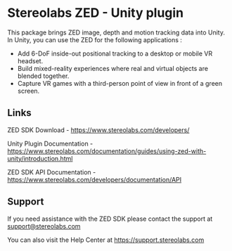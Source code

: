 # Stereolabs ZED - Unity plugin

This package brings ZED image, depth and motion tracking data into Unity. In Unity, you can use the ZED for the following applications :

- Add 6-DoF inside-out positional tracking to a desktop or mobile VR headset.
- Build mixed-reality experiences where real and virtual objects are blended together.
- Capture VR games with a third-person point of view in front of a green screen.

Links
---------------
ZED SDK Download - https://www.stereolabs.com/developers/

Unity Plugin Documentation - https://www.stereolabs.com/documentation/guides/using-zed-with-unity/introduction.html

ZED SDK API Documentation - https://www.stereolabs.com/developers/documentation/API

Support
-------
If you need assistance with the ZED SDK please contact the support at support@stereolabs.com

You can also visit the Help Center at https://support.stereolabs.com

